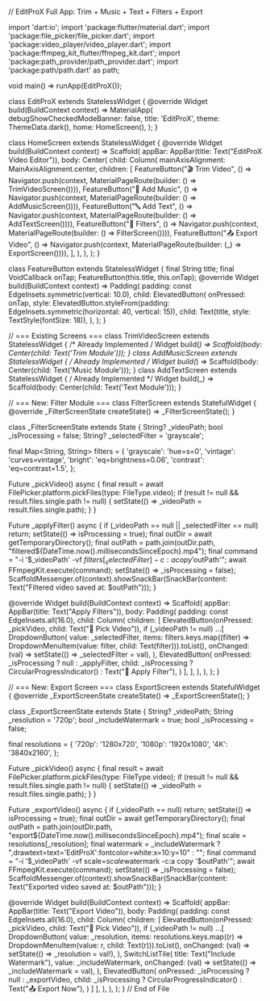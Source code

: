 // EditProX Full App: Trim + Music + Text + Filters + Export

import 'dart:io'; import 'package:flutter/material.dart'; import 'package:file_picker/file_picker.dart'; import 'package:video_player/video_player.dart'; import 'package:ffmpeg_kit_flutter/ffmpeg_kit.dart'; import 'package:path_provider/path_provider.dart'; import 'package:path/path.dart' as path;

void main() => runApp(EditProX());

class EditProX extends StatelessWidget { @override Widget build(BuildContext context) => MaterialApp( debugShowCheckedModeBanner: false, title: 'EditProX', theme: ThemeData.dark(), home: HomeScreen(), ); }

class HomeScreen extends StatelessWidget { @override Widget build(BuildContext context) => Scaffold( appBar: AppBar(title: Text("EditProX Video Editor")), body: Center( child: Column( mainAxisAlignment: MainAxisAlignment.center, children: [ FeatureButton("🎬 Trim Video", () => Navigator.push(context, MaterialPageRoute(builder: () => TrimVideoScreen()))), FeatureButton("🎵 Add Music", () => Navigator.push(context, MaterialPageRoute(builder: () => AddMusicScreen()))), FeatureButton("🔤 Add Text", () => Navigator.push(context, MaterialPageRoute(builder: () => AddTextScreen()))), FeatureButton("🎨 Filters", () => Navigator.push(context, MaterialPageRoute(builder: () => FilterScreen()))), FeatureButton("📤 Export Video", () => Navigator.push(context, MaterialPageRoute(builder: (_) => ExportScreen()))), ], ), ), ); }

class FeatureButton extends StatelessWidget { final String title; final VoidCallback onTap; FeatureButton(this.title, this.onTap); @override Widget build(BuildContext context) => Padding( padding: const EdgeInsets.symmetric(vertical: 10.0), child: ElevatedButton( onPressed: onTap, style: ElevatedButton.styleFrom(padding: EdgeInsets.symmetric(horizontal: 40, vertical: 15)), child: Text(title, style: TextStyle(fontSize: 18)), ), ); }

// === Existing Screens === class TrimVideoScreen extends StatelessWidget { /* Already Implemented / Widget build(_) => Scaffold(body: Center(child: Text('Trim Module'))); } class AddMusicScreen extends StatelessWidget { / Already Implemented / Widget build(_) => Scaffold(body: Center(child: Text('Music Module'))); } class AddTextScreen extends StatelessWidget { / Already Implemented */ Widget build(_) => Scaffold(body: Center(child: Text('Text Module'))); }

// === New: Filter Module === class FilterScreen extends StatefulWidget { @override _FilterScreenState createState() => _FilterScreenState(); }

class _FilterScreenState extends State<FilterScreen> { String? _videoPath; bool _isProcessing = false; String? _selectedFilter = 'grayscale';

final Map<String, String> filters = { 'grayscale': 'hue=s=0', 'vintage': 'curves=vintage', 'bright': 'eq=brightness=0.06', 'contrast': 'eq=contrast=1.5', };

Future<void> _pickVideo() async { final result = await FilePicker.platform.pickFiles(type: FileType.video); if (result != null && result.files.single.path != null) { setState(() => _videoPath = result.files.single.path); } }

Future<void> _applyFilter() async { if (_videoPath == null || _selectedFilter == null) return; setState(() => isProcessing = true); final outDir = await getTemporaryDirectory(); final outPath = path.join(outDir.path, "filtered${DateTime.now().millisecondsSinceEpoch}.mp4"); final command = "-i '$_videoPath' -vf ${filters[_selectedFilter]} -c:a copy '$outPath'"; await FFmpegKit.execute(command); setState(() => _isProcessing = false); ScaffoldMessenger.of(context).showSnackBar(SnackBar(content: Text("Filtered video saved at: $outPath"))); }

@override Widget build(BuildContext context) => Scaffold( appBar: AppBar(title: Text("Apply Filters")), body: Padding( padding: const EdgeInsets.all(16.0), child: Column( children: [ ElevatedButton(onPressed: _pickVideo, child: Text("📁 Pick Video")), if (_videoPath != null) ...[ DropdownButton<String>( value: _selectedFilter, items: filters.keys.map((filter) => DropdownMenuItem(value: filter, child: Text(filter))).toList(), onChanged: (val) => setState(() => _selectedFilter = val), ), ElevatedButton( onPressed: _isProcessing ? null : _applyFilter, child: _isProcessing ? CircularProgressIndicator() : Text("🎨 Apply Filter"), ) ], ], ), ), ); }

// === New: Export Screen === class ExportScreen extends StatefulWidget { @override _ExportScreenState createState() => _ExportScreenState(); }

class _ExportScreenState extends State<ExportScreen> { String? _videoPath; String _resolution = '720p'; bool _includeWatermark = true; bool _isProcessing = false;

final resolutions = { '720p': '1280x720', '1080p': '1920x1080', '4K': '3840x2160', };

Future<void> _pickVideo() async { final result = await FilePicker.platform.pickFiles(type: FileType.video); if (result != null && result.files.single.path != null) { setState(() => _videoPath = result.files.single.path); } }

Future<void> _exportVideo() async { if (_videoPath == null) return; setState(() => isProcessing = true); final outDir = await getTemporaryDirectory(); final outPath = path.join(outDir.path, "export${DateTime.now().millisecondsSinceEpoch}.mp4"); final scale = resolutions[_resolution]; final watermark = _includeWatermark ? ",drawtext=text='EditProX':fontcolor=white:x=10:y=10" : ""; final command = "-i '$_videoPath' -vf scale=$scale$watermark -c:a copy '$outPath'"; await FFmpegKit.execute(command); setState(() => _isProcessing = false); ScaffoldMessenger.of(context).showSnackBar(SnackBar(content: Text("Exported video saved at: $outPath"))); }

@override Widget build(BuildContext context) => Scaffold( appBar: AppBar(title: Text("Export Video")), body: Padding( padding: const EdgeInsets.all(16.0), child: Column( children: [ ElevatedButton(onPressed: _pickVideo, child: Text("📁 Pick Video")), if (_videoPath != null) ...[ DropdownButton<String>( value: _resolution, items: resolutions.keys.map((r) => DropdownMenuItem(value: r, child: Text(r))).toList(), onChanged: (val) => setState(() => _resolution = val!), ), SwitchListTile( title: Text("Include Watermark"), value: _includeWatermark, onChanged: (val) => setState(() => _includeWatermark = val), ), ElevatedButton( onPressed: _isProcessing ? null : _exportVideo, child: _isProcessing ? CircularProgressIndicator() : Text("📤 Export Now"), ) ] ], ), ), ); } // End of File


